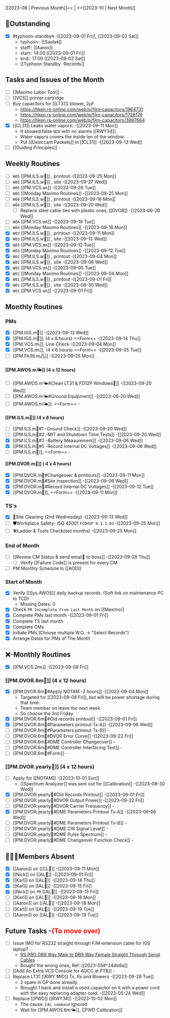 [[2023-08 | Previous Month]]<< | >>[[2023-10 | Next Month]]
## 📌Outstanding
- [x] #typhoon-standby🌀 -[[2023-09-01 Fri]], [[2023-09-02 Sat]]
	- typhoon:: [[Saola🌀]]
	- staff:: [[Aaron]]
	- start:: 14:00 [[2023-09-01 Fri]]
	- end:: 17:00 [[2023-09-02 Sat]]
	- [[Typhoon Standby -Records]]
## Tasks and Issues of the Month
- [ ] [[Maximo Labor Tool]] -
- [ ] [[VCS]] printer cartridge
- [ ] Buy capacitors for [[LT31]] blower, 2μF
	- https://hken.rs-online.com/web/p/film-capacitors/1964731
	- https://hken.rs-online.com/web/p/film-capacitors/1728179
	- https://hken.rs-online.com/web/p/film-capacitors/3887664
- [x] [[CL31]] Leaks water vapors. -[[2023-09-11 Mon]]
	- It showed false `NCD` with no alarms [[RWY34]].
	- Water vapors covers the inside len of the window.
	- Put [[Desiccant Packets]] in [[CL31]] -[[2023-09-13 Wed]]
- [ ] [[Guiding Principles]] -
## Weekly Routines
- [ ] `W05` [[PM.ILS.w🛬]] , printout -[[2023-09-25 Mon]]
- [ ] `W05` [[PM.ILS.w🛬]] , site -[[2023-09-27 Wed]]
- [ ] `W05` [[PM.VCS.w📞]] -[[2023-09-26 Tue]]
- [ ] `W05` [[Monday Maximo Routines]] -[[2023-09-25 Mon]]
- [ ] `W04` [[PM.ILS.w🛬]] , printout -[[2023-09-18 Mon]]
- [ ] `W04` [[PM.ILS.w🛬]] , site -[[2023-09-20 Wed]]
	- [ ] Replace steel cable ties with plastic ones, [[DVOR]] -[[2023-09-20 Wed]]
- [ ] `W04` [[PM.VCS.w📞]] -[[2023-09-19 Tue]]
- [ ] `W04` [[Monday Maximo Routines]] -[[2023-09-18 Mon]]
- [x] `W03` [[PM.ILS.w🛬]] , printout -[[2023-09-11 Mon]]
- [x] `W03` [[PM.ILS.w🛬]] , site -[[2023-09-13 Wed]]
- [x] `W03` [[PM.VCS.w📞]] -[[2023-09-12 Tue]]
- [x] `W03` [[Monday Maximo Routines]] -[[2023-09-12 Tue]]
- [x] `W02` [[PM.ILS.w🛬]] , printout -[[2023-09-04 Mon]]
- [x] `W02` [[PM.ILS.w🛬]] , site -[[2023-09-06 Wed]]
- [x] `W02` [[PM.VCS.w📞]] -[[2023-09-05 Tue]]
- [x] `W02` [[Monday Maximo Routines]] -[[2023-09-04 Mon]]
- [x] `W01` [[PM.ILS.w🛬]] , printout -[[2023-09-01 Fri]]
- [x] `W01` [[PM.ILS.w🛬]] , site -[[2023-08-30 Wed]]
- [x] `W01` [[PM.VCS.w📞]] -[[2023-09-01 Fri]]
## Monthly Routines
### PMs
- [x] [[PM.IGS.m🛫]] -[[2023-09-13 Wed]]
- [x] [[PM.IGS.m🛫]], (4 x 8 hours) ==Form== -[[2023-09-14 Thu]]
- [x] [[PM.VCS.m📞]], Line Check -[[2023-09-04 Mon]]
- [x] [[PM.VCS.m📞]], (4 x 6 hours) ==Form== -[[2023-09-05 Tue]]
- [ ] [[PM.FA36.m🖧]] -[[2023-09-25 Mon]]
#### [[PM.AWOS.m🌤️]] (4 x 12 hours)
- [ ] [[PM.AWOS.m🌤️#Clean LT31 & FD12P Windows🚚]] -[[2023-09-20 Wed]]
- [ ] [[PM.AWOS.m🌤️#Ground Equipment]] -[[2023-09-20 Wed]]
- [ ] [[PM.AWOS.m🌤️]]:  ==Form== -
#### [[PM.ILS.m🛬]] (4 x 8 hours)
- [ ] [[PM.ILS.m🛬#1 -Ground Check]] -[[2023-09-20 Wed]]
- [ ] [[PM.ILS.m🛬#2 -MIT and Shutdown Time Tests]] -[[2023-09-20 Wed]]
- [x] [[PM.ILS.m🛬#3 -Battery Measurement]] -[[2023-09-06 Wed]]
- [x] [[PM.ILS.m🛬#5 -Record Internal DC Voltages]] -[[2023-09-06 Wed]]
- [ ] [[PM.ILS.m🛬]],  ==Form== -
#### [[PM.DVOR.m🧭]] ( 4 x 4 hours)
- [x] [[PM.DVOR.m🧭#Changeover & printouts]] -[[2023-09-11 Mon]]
- [x] [[PM.DVOR.m🧭#Site inspection]] -[[2023-09-06 Wed]]
- [x] [[PM.DVOR.m🧭#Record Internal DC Voltages]] -[[2023-09-12 Tue]]
- [x] [[PM.DVOR.m🧭]], ==Form== -[[2023-09-11 Mon]]
### TS's
- [x] 🧹Site Cleaning (2nd Wednesday) -[[2023-09-13 Wed]]
- [ ] 🛡️Workplace Safety- ISO 45001 `FCOHSP 9.1.1-03` -[[2023-09-25 Mon]]
- [ ] 🛠️Ladder & Tools Check(`Odd` months) -[[2023-09-25 Mon]]
### End of Month
- [ ] [[Review CM Status & send email📧 to boss]] -[[2023-09-28 Thu]]
	- [ ] Verify [[Failure Code]] is present for every CM.
- [ ] PM Monthly Schedule to [[AOD]]
### Start of Month
- [x] Verify [[Sys.AWOS]] daily backup records. (Soft link on maintenance PC to TCD)
	- Missing Dates: 0
- [x] Check `PM Incomplete From Last Month` on [[Maximo]]
- [x] Complete PMs last month -[[2023-09-01 Fri]]
- [x] Complete TS last month
- [x] Complete CMs
- [x] Initiate PMs (Choose multiple W.O. -> "Select Records")
- [x] Arrange Dates for PMs of The Month
## ❌-Monthly Routines
- [x] [[PM.VCS.2m📞]] -[[2023-09-08 Fri]]
### [[PM.DVOR.6m🧭]] (4 x 12 hours)
- [x] [[PM.DVOR.6m🧭#Apply NOTAM -2 hours]] -[[2023-09-04 Mon]]
	- Targeted for [[2023-09-08 Fri]], but will be power shortage during that time.
	- Team member on leave the next week.
	- So choose the 3rd Friday.
- [x] [[PM.DVOR.6m🧭#Old records printout]] -[[2023-09-01 Fri]]
- [x] [[PM.DVOR.6m🧭#Parameters printout Tx-A]] -[[2023-09-06 Wed]]
- [ ] [[PM.DVOR.6m🧭#Parameters printout Tx-B]] -
- [ ] [[PM.DVOR.6m🧭#DVOR Error Curve]] -[[2023-09-22 Fri]]
- [ ] [[PM.DVOR.6m🧭#DME Controller Changeover]] -
- [ ] [[PM.DVOR.6m🧭#DME Controller Interfacing Test]] -
- [ ] [[PM.DVOR.6m🧭#Form]] -
### [[PM.DVOR.yearly🧭]] (4 x 12 hours)
- [ ] Apply for [[NOTAM]] -[[2023-10-01 Sun]]
	- [[Spectrum Analyzer]] was sent out for [[Calibration]] -[[2023-08-30 Wed]]
- [x] [[PM.DVOR.yearly🧭#Old Records Printout]] -[[2023-09-01 Fri]]
- [ ] [[PM.DVOR.yearly🧭#DVOR Output Power]] -[[2023-09-22 Fri]]
- [ ] [[PM.DVOR.yearly🧭#DVOR Carrier Frequency]] -
- [x] [[PM.DVOR.yearly🧭#DME Parameters Printout Tx-A]] -[[2023-09-06 Wed]]
- [ ] [[PM.DVOR.yearly🧭#DME Parameters Printout Tx-B]] -
- [ ] [[PM.DVOR.yearly🧭#DME CW Signal Level]] -
- [ ] [[PM.DVOR.yearly🧭#DME Pulse Spectrum]] -
- [ ] [[PM.DVOR.yearly🧭#DME Changeover Function Check]] -
## 👨‍👦‍👦Members Absent
- [x] [[Aaron]] on [[CL🎉]] -[[2023-09-11 Mon]]
- [x] [[Nick]] on [[AL🎉]] -[[2023-09-01 Fri]]
- [x] [[Karl]] on [[AL🎉]] -[[2023-09-14 Thu]]
- [x] [[Karl]] on [[AL🎉]] -[[2023-09-15 Fri]]
- [x] [[Nick]] on `PM` [[AL🎉]] -[[2023-09-15 Fri]]
- [ ] [[Karl]] on [[AL🎉]] -[[2023-09-18 Mon]]
- [ ] [[Aaron]] on [[AL🎉]] -[[2023-09-18 Mon]]
- [ ] [[Karl]] on [[AL🎉]] -[[2023-09-19 Tue]]
- [ ] [[Aaron]] on [[AL🎉]] -[[2023-09-19 Tue]]
## Future Tasks -<span style='color: red'>(To move over)</span>
- [ ] Issue IMO for RS232 straight through F/M extension cable for IGS laptop?
	- [RS PRO DB9 Way Male to DB9 Way Female Straight Through Serial Cables](https://hken.rs-online.com/web/p/serial-cables/2369119?gb=s)
	- Bought the wrong ones, Ref: [[2023-05#^244b8a]]
- [ ] [[Add An Extra VCS Console for AOCC at PTB]] -
- [ ] Replace LT31 [[RWY MID]] Tx, Rx and Blowers -[[2023-09-26 Tue]]
	- 2 spare in GP done already.
	- Brought 1 back and install a used capacitor on it with a power cord with the easy replacing adapter cord. -[[2023-05-24 Wed]]
- [ ] Replace [[PWD]] [[RWY34]] -[[2023-10-02 Mon]]
	- The cause: `CAL command` Ignored
	- Wait for [[PM.AWOS.6m🌤️]], [[PWD Calibration]]
 